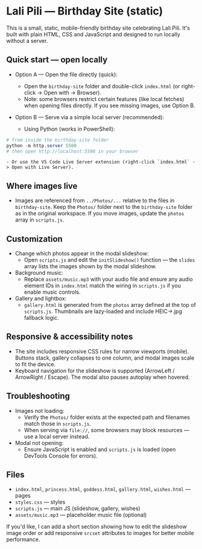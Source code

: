 # Lali Pili — Birthday Site (static)

This is a small, static, mobile-friendly birthday site celebrating Lali Pili. It's built with plain HTML, CSS and JavaScript and designed to run locally without a server.

## Quick start — open locally
- Option A — Open the file directly (quick):
	- Open the `birthday-site` folder and double-click `index.html` (or right-click -> Open with -> Browser).
	- Note: some browsers restrict certain features (like local fetches) when opening files directly. If you see missing images, use Option B.

- Option B — Serve via a simple local server (recommended):
	- Using Python (works in PowerShell):

```powershell
# from inside the birthday-site folder
python -m http.server 5500
# then open http://localhost:5500 in your browser
```

	- Or use the VS Code Live Server extension (right-click `index.html` -> Open with Live Server).

## Where images live
- Images are referenced from `../Photos/...` relative to the files in `birthday-site`. Keep the `Photos/` folder next to the `birthday-site` folder as in the original workspace. If you move images, update the `photos` array in `scripts.js`.

## Customization
- Change which photos appear in the modal slideshow:
	- Open `scripts.js` and edit the `initSlideshow()` function — the `slides` array lists the images shown by the modal slideshow.
- Background music:
	- Replace `assets/music.mp3` with your audio file and ensure any audio element IDs in `index.html` match the wiring in `scripts.js` if you enable music controls.
- Gallery and lightbox:
	- `gallery.html` is generated from the `photos` array defined at the top of `scripts.js`. Thumbnails are lazy-loaded and include HEIC->.jpg fallback logic.

## Responsive & accessibility notes
- The site includes responsive CSS rules for narrow viewports (mobile). Buttons stack, gallery collapses to one column, and modal images scale to fit the device.
- Keyboard navigation for the slideshow is supported (ArrowLeft / ArrowRight / Escape). The modal also pauses autoplay when hovered.

## Troubleshooting
- Images not loading:
	- Verify the `Photos/` folder exists at the expected path and filenames match those in `scripts.js`.
	- When serving via `file://`, some browsers may block resources — use a local server instead.
- Modal not opening:
	- Ensure JavaScript is enabled and `scripts.js` is loaded (open DevTools Console for errors).

## Files
- `index.html`, `princess.html`, `goddess.html`, `gallery.html`, `wishes.html` — pages
- `styles.css` — styles
- `scripts.js` — main JS (slideshow, gallery, wishes)
- `assets/music.mp3` — placeholder music file (optional)

If you'd like, I can add a short section showing how to edit the slideshow image order or add responsive `srcset` attributes to images for better mobile performance.
